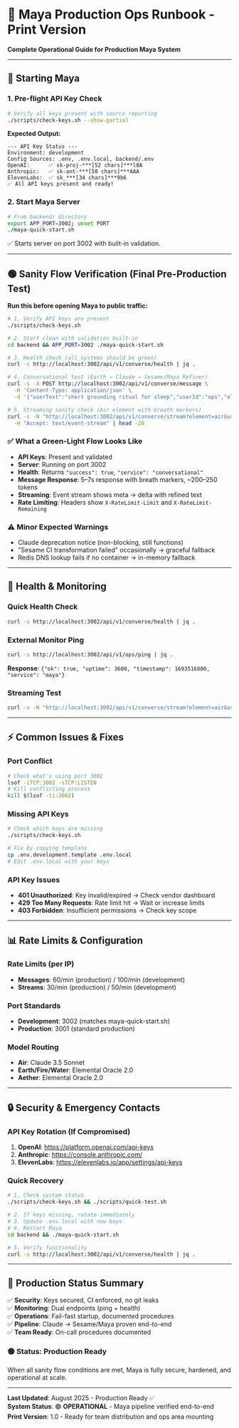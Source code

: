 # 🔮 Maya Production Ops Runbook - Print Version
**Complete Operational Guide for Production Maya System**

---

## 🚀 Starting Maya

### **1. Pre-flight API Key Check**
```bash
# Verify all keys present with source reporting
./scripts/check-keys.sh --show-partial
```

**Expected Output:**
```
--- API Key Status ---
Environment: development
Config Sources: .env, .env.local, backend/.env
OpenAI:      ✅ sk-proj-***[52 chars]***l8A
Anthropic:   ✅ sk-ant-***[58 chars]***AAA  
ElevenLabs:  ✅ sk_***[34 chars]***9b6
✅ All API keys present and ready!
```

### **2. Start Maya Server**
```bash
# From backend/ directory
export APP_PORT=3002; unset PORT
./maya-quick-start.sh
```

✅ Starts server on port 3002 with built-in validation.

---

## 🟢 Sanity Flow Verification (Final Pre-Production Test)

**Run this before opening Maya to public traffic:**

```bash
# 1. Verify API keys are present
./scripts/check-keys.sh

# 2. Start clean with validation built-in
cd backend && APP_PORT=3002 ./maya-quick-start.sh

# 3. Health check (all systems should be green)
curl -s http://localhost:3002/api/v1/converse/health | jq .

# 4. Conversational test (Earth → Claude → Sesame/Maya Refiner)
curl -s -X POST http://localhost:3002/api/v1/converse/message \
  -H 'Content-Type: application/json' \
  -d '{"userText":"short grounding ritual for sleep","userId":"ops","element":"earth"}' | jq .

# 5. Streaming sanity check (Air element with breath markers)
curl -s -N "http://localhost:3002/api/v1/converse/stream?element=air&userId=ops&q=hello" \
  -H "Accept: text/event-stream" | head -20
```

### ✅ What a Green-Light Flow Looks Like
- **API Keys**: Present and validated
- **Server**: Running on port 3002  
- **Health**: Returns `"success": true`, `"service": "conversational"`
- **Message Response**: 5–7s response with breath markers, ~200–250 tokens
- **Streaming**: Event stream shows meta → delta with refined text
- **Rate Limiting**: Headers show `X-RateLimit-Limit` and `X-RateLimit-Remaining`

### ⚠️ Minor Expected Warnings
- Claude deprecation notice (non-blocking, still functions)
- "Sesame CI transformation failed" occasionally → graceful fallback  
- Redis DNS lookup fails if no container → in-memory fallback

---

## 🧪 Health & Monitoring

### **Quick Health Check**
```bash
curl -s http://localhost:3002/api/v1/converse/health | jq .
```

### **External Monitor Ping**
```bash
curl -s http://localhost:3002/api/v1/ops/ping | jq .
```
**Response**: `{"ok": true, "uptime": 3600, "timestamp": 1693516800, "service": "maya"}`

### **Streaming Test**
```bash
curl -s -N "http://localhost:3002/api/v1/converse/stream?element=air&userId=ops&q=hello" | head -20
```

---

## ⚡ Common Issues & Fixes

### **Port Conflict**
```bash
# Check what's using port 3002
lsof -iTCP:3002 -sTCP:LISTEN
# Kill conflicting process  
kill $(lsof -ti:3002)
```

### **Missing API Keys**
```bash
# Check which keys are missing
./scripts/check-keys.sh

# Fix by copying template
cp .env.development.template .env.local
# Edit .env.local with your keys
```

### **API Key Issues**
- **401 Unauthorized**: Key invalid/expired → Check vendor dashboard
- **429 Too Many Requests**: Rate limit hit → Wait or increase limits  
- **403 Forbidden**: Insufficient permissions → Check key scope

---

## 📊 Rate Limits & Configuration

### **Rate Limits (per IP)**
- **Messages**: 60/min (production) / 100/min (development)
- **Streams**: 30/min (production) / 50/min (development)

### **Port Standards**
- **Development**: 3002 (matches maya-quick-start.sh)
- **Production**: 3001 (standard production)

### **Model Routing**
- **Air**: Claude 3.5 Sonnet
- **Earth/Fire/Water**: Elemental Oracle 2.0  
- **Aether**: Elemental Oracle 2.0

---

## 🔒 Security & Emergency Contacts

### **API Key Rotation (If Compromised)**
1. **OpenAI**: https://platform.openai.com/api-keys
2. **Anthropic**: https://console.anthropic.com/
3. **ElevenLabs**: https://elevenlabs.io/app/settings/api-keys

### **Quick Recovery**
```bash
# 1. Check system status
./scripts/check-keys.sh && ./scripts/quick-test.sh

# 2. If keys missing, rotate immediately
# 3. Update .env.local with new keys
# 4. Restart Maya
cd backend && ./maya-quick-start.sh

# 5. Verify functionality  
curl -s http://localhost:3002/api/v1/converse/health | jq .
```

---

## 🎯 Production Status Summary

✅ **Security**: Keys secured, CI enforced, no git leaks  
✅ **Monitoring**: Dual endpoints (ping + health)  
✅ **Operations**: Fail-fast startup, documented procedures  
✅ **Pipeline**: Claude → Sesame/Maya proven end-to-end  
✅ **Team Ready**: On-call procedures documented

### 🟢 Status: Production Ready
When all sanity flow conditions are met, Maya is fully secure, hardened, and operational at scale.

---

**Last Updated**: August 2025 - Production Ready ✅  
**System Status**: 🟢 **OPERATIONAL** - Maya pipeline verified end-to-end  
**Print Version**: 1.0 - Ready for team distribution and ops area mounting